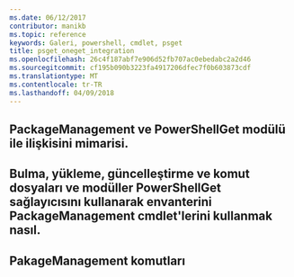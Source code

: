 ```yaml
---
ms.date: 06/12/2017
contributor: manikb
ms.topic: reference
keywords: Galeri, powershell, cmdlet, psget
title: psget_oneget_integration
ms.openlocfilehash: 26c4f187abf7e906d52fb707ac0ebedabc2a2d46
ms.sourcegitcommit: cf195b090b3223fa4917206dfec7f0b603873cdf
ms.translationtype: MT
ms.contentlocale: tr-TR
ms.lasthandoff: 04/09/2018
---
```

## <a name="architecture-of-packagemanagement-and-its-relationship-with-powershellget-module"></a>PackageManagement ve PowerShellGet modülü ile ilişkisini mimarisi.

## <a name="how-to-use-packagemanagement-cmdlets-for-discovering-installing-updating-and-inventory-of-scripts-and-modules-using-powershellget-provider"></a>Bulma, yükleme, güncelleştirme ve komut dosyaları ve modüller PowerShellGet sağlayıcısını kullanarak envanterini PackageManagement cmdlet'lerini kullanmak nasıl.

## <a name="pakagemanagement-commands"></a>PakageManagement komutları